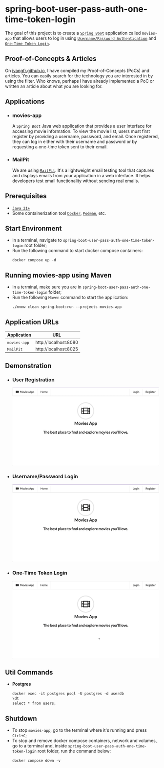 # spring-boot-user-pass-auth-one-time-token-login

The goal of this project is to create a [`Spring Boot`](https://docs.spring.io/spring-boot/index.html) application called `movies-app` that allows users to log in using [`Username/Password Authentication`](https://docs.spring.io/spring-security/reference/servlet/authentication/passwords/index.html) and [`One-Time Token Login`](https://docs.spring.io/spring-security/reference/servlet/authentication/onetimetoken.html).

## Proof-of-Concepts & Articles

On [ivangfr.github.io](https://ivangfr.github.io), I have compiled my Proof-of-Concepts (PoCs) and articles. You can easily search for the technology you are interested in by using the filter. Who knows, perhaps I have already implemented a PoC or written an article about what you are looking for.

## Applications

- ### movies-app

  A `Spring Boot` Java web application that provides a user interface for accessing movie information. To view the movie list, users must first register by providing a username, password, and email. Once registered, they can log in either with their username and password or by requesting a one-time token sent to their email.

- ### MailPit

  We are using [`MailPit`](https://mailpit.axllent.org/). It's a lightweight email testing tool that captures and displays emails from your application in a web interface. It helps developers test email functionality without sending real emails.

## Prerequisites

- [`Java 21+`](https://www.oracle.com/java/technologies/downloads/#java21)
- Some containerization tool [`Docker`](https://www.docker.com), [`Podman`](https://podman.io), etc.

## Start Environment

- In a terminal, navigate to `spring-boot-user-pass-auth-one-time-token-login` root folder;
- Run the following command to start docker compose containers:
  ```
  docker compose up -d
  ```

## Running movies-app using Maven

- In a terminal, make sure you are in `spring-boot-user-pass-auth-one-time-token-login` folder;
- Run the following `Maven` command to start the application:
  ```
  ./mvnw clean spring-boot:run --projects movies-app
  ```

## Application URLs

| Application  | URL                   |
|--------------|-----------------------|
| `movies-app` | http://localhost:8080 |
| `MailPit`    | http://localhost:8025 |

## Demonstration

- ### User Registration

  ![user-registration](documentation/user-registration.gif)

- ### Username/Password Login

  ![username-password-login](documentation/username-password-login.gif)

- ### One-Time Token Login

  ![one-time-token-login](documentation/one-time-token-login.gif)

## Util Commands

- **Postgres**
  ```
  docker exec -it postgres psql -U postgres -d userdb
  \dt
  select * from users;
  ```

## Shutdown

- To stop `movies-app`, go to the terminal where it's running and press `Ctrl+C`;
- To stop and remove docker compose containers, network and volumes, go to a terminal and, inside `spring-boot-user-pass-auth-one-time-token-login` root folder, run the command below:
  ```
  docker compose down -v
  ```
